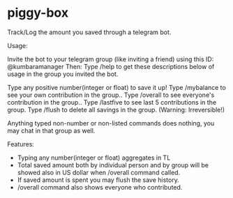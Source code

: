 # piggy-box
Track/Log the amount you saved through a telegram bot.

Usage:

Invite the bot to your telegram group (like inviting a friend) using this ID: @kumbaramanager
Then:
Type /help to get these descriptions below of usage in the group you invited the bot.

Type any positive number(integer or float) to save it up! 
Type /mybalance to see your own contribution in the group.. 
Type /overall to see everyone's contribution in the group..
Type /lastfive to see last 5 contributions in the group.
Type /flush to delete all savings in the group. (Warning: Irreversible!)

Anything typed non-number or non-listed commands does nothing, you may chat in that group as well.

Features:

- Typing any number(integer or float) aggregates in TL
- Total saved amount both by individual person and by group will be showed also in US dollar when /overall command called.
- If saved amount is spent you may flush the save history. 
- /overall command also shows everyone who contributed.



